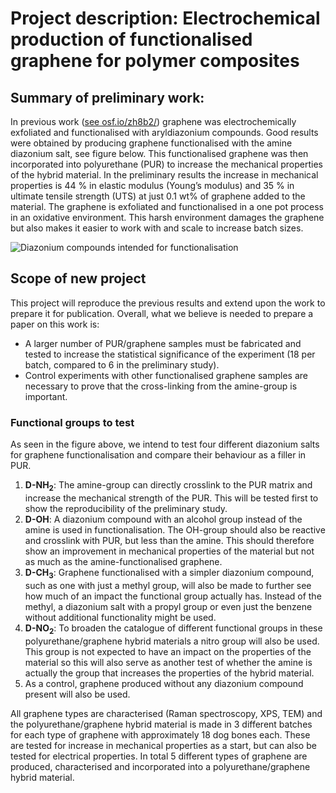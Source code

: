 # Project description: Electrochemical production of functionalised graphene for polymer composites
## Summary of preliminary work:
In previous work ([see osf.io/zh8b2/](https://osf.io/zh8b2/)) graphene was electrochemically exfoliated and functionalised with aryldiazonium compounds. Good results were obtained by producing graphene functionalised with the amine diazonium salt, see figure below. This functionalised graphene was then incorporated into polyurethane (PUR) to increase the mechanical properties of the hybrid material. In the preliminary results the increase in mechanical properties is 44 % in elastic modulus (Young’s modulus) and 35 % in ultimate tensile strength (UTS) at just 0.1 wt% of graphene added to the material.
The graphene is exfoliated and functionalised in a one pot process in an oxidative environment. This harsh environment damages the graphene but also makes it easier to work with and scale to increase batch sizes.

![Diazonium compounds intended for functionalisation](https://raw.githubusercontent.com/emiltb/grapheneproduction/master/figs/diazonium_compounds.png)
## Scope of new project
This project will reproduce the previous results and extend upon the work to prepare it for publication. Overall, what we believe is needed to prepare a paper on this work is:

* A larger number of PUR/graphene samples must be fabricated and tested to increase the statistical significance of the experiment (18 per batch, compared to 6 in the preliminary study).
* Control experiments with other functionalised graphene samples are necessary to prove that the cross-linking from the amine-group is important.

### Functional groups to test
As seen in the figure above, we intend to test four different diazonium salts for graphene functionalisation and compare their behaviour as a filler in PUR.

1. **D-NH<sub>2</sub>**: The amine-group can directly crosslink to the PUR matrix and increase the mechanical strength of the PUR. This will be tested first to show the reproducibility of the preliminary study.
2. **D-OH**: A diazonium compound with an alcohol group instead of the amine is used in functionalisation. The OH-group should also be reactive and crosslink with PUR, but less than the amine. This should therefore show an improvement in mechanical properties of the material but not as much as the amine-functionalised graphene.
3. **D-CH<sub>3</sub>**: Graphene functionalised with a simpler diazonium compound, such as one with just a methyl group, will also be made to further see how much of an impact the functional group actually has. Instead of the methyl, a diazonium salt with a propyl group or even just the benzene without additional functionality might be used.
4. **D-NO<sub>2</sub>**: To broaden the catalogue of different functional groups in these polyurethane/graphene hybrid materials a nitro group will also be used. This group is not expected to have an impact on the properties of the material so this will also serve as another test of whether the amine is actually the group that increases the properties of the hybrid material.
5. As a control, graphene produced without any diazonium compound present will also be used.

All graphene types are characterised (Raman spectroscopy, XPS, TEM) and the polyurethane/graphene hybrid material is made in 3 different batches for each type of graphene with approximately 18 dog bones each. These are tested for increase in mechanical properties as a  start, but can also be tested for electrical properties. In total 5 different types of graphene are produced, characterised and incorporated into a polyurethane/graphene hybrid material.
